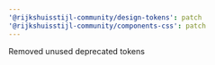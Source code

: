```yaml
---
'@rijkshuisstijl-community/design-tokens': patch
'@rijkshuisstijl-community/components-css': patch
---
```


Removed unused deprecated tokens
